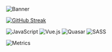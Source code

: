 
![Banner](https://user-images.githubusercontent.com/37814393/205435108-e9085d6e-c285-42e7-937a-403535ebd8dc.png)


[![GitHub Streak](https://github-readme-streak-stats.herokuapp.com?user=floki1250&date_format=M%20j%5B%2C%20Y%5D&background=FFFFFF&ring=FFD705&currStreakLabel=FFD705&fire=FFD705&stroke=FFB800)](https://git.io/streak-stats)

![JavaScript](https://img.shields.io/badge/javascript-%23323330.svg?style=for-the-badge&logo=javascript&logoColor=%23F7DF1E) 
![Vue.js](https://img.shields.io/badge/vuejs-%2335495e.svg?style=for-the-badge&logo=vuedotjs&logoColor=%234FC08D)
![Quasar](https://img.shields.io/badge/Quasar-16B7FB?style=for-the-badge&logo=quasar&logoColor=black)
![SASS](https://img.shields.io/badge/SASS-hotpink.svg?style=for-the-badge&logo=SASS&logoColor=white)

![Metrics](https://metrics.lecoq.io/floki1250?template=classic&repositories=1&languages=1&activity=1&repositories=100&repositories.batch=100&repositories.forks=false&repositories.affiliations=owner&languages.limit=8&languages.sections=most-used&languages.colors=dracula&languages.threshold=0%25&languages.indepth=false&languages.analysis.timeout=15&languages.categories=markup%2C%20programming&languages.recent.categories=markup%2C%20programming&languages.recent.load=300&languages.recent.days=14&activity.limit=5&activity.load=300&activity.days=14&activity.filter=all&activity.visibility=all&activity.timestamps=false&config.timezone=Africa%2FLagos)
